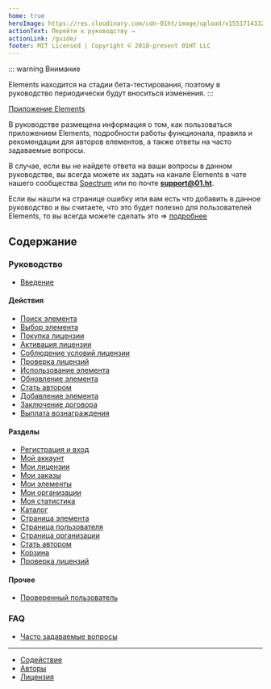 ```yaml
---
home: true
heroImage: https://res.cloudinary.com/cdn-01ht/image/upload/v1551714332/apps/elements-docs/elements-docs-logo.svg
actionText: Перейти к руководству →
actionLink: /guide/
footer: MIT Licensed | Copyright © 2018-present 01HT LLC
---
```


::: warning Внимание

Elements находится на стадии бета-тестирования, поэтому в руководство периодически будут вноситься изменения.
:::

[Приложение Elements](http://elements.01.ht)

В руководстве размещена информация о том, как пользоваться приложением Elements, подробности работы функционала, правила и рекомендации для авторов елементов, а также ответы на часто задаваемые вопросы.

В случае, если вы не найдете ответа на ваши вопросы в данном руководстве, вы всегда можете их задать на канале Elements в чате нашего сообщества [Spectrum](https://spectrum.chat/01ht/elements/) или по почте **support@01.ht**.

Если вы нашли на странице ошибку или вам есть что добавить в данное руководство и вы считаете, что это будет полезно для пользователей Elements, то вы всегда можете сделать это => [подробнее](https://github.com/01HT/docs-elements-01-ht/blob/master/CONTRIBUTING.md)

## Содержание

### Руководство

* [Введение](/guide/)

#### Действия

* [Поиск элемента](/guide/element-search/)
* [Выбор элемента](/guide/element-choice/)
* [Покупка лицензии](/guide/license-purchase/)
* [Активация лицензии](/guide/license-activation/)
* [Соблюдение условий лицензии](/guide/license-compliance/)
* [Проверка лицензий](/guide/license-check/)
* [Использование элемента](/guide/element-using/)
* [Обновление элемента](/guide/element-update/)
* [Стать автором](/guide/become-an-author/)
* [Добавление элемента](/guide/element-add/)
* [Заключение договора](/guide/conclusion-contract/)
* [Выплата вознаграждения](/guide/payout/)

#### Разделы

* [Регистрация и вход](/guide/sign-in/)
* [Мой аккаунт](/guide/account/)
* [Мои лицензии](/guide/my-licenses/)
* [Мои заказы](/guide/my-orders/)
* [Мои элементы](/guide/my-elements/)
* [Мои организации](/guide/my-organizations/)
* [Моя статистика](/guide/my-statistics/)
* [Каталог](/guide/catalog/)
* [Страница элемента](/guide/element/)
* [Страница пользователя](/guide/user/)
* [Страница организации](/guide/organization/)
* [Стать автором](/guide/become-an-author-page/)
* [Корзина](/guide/cart/)
* [Проверка лицензий](/guide/license-checker-page/)

#### Прочее

* [Проверенный пользователь](/guide/verified-user/)

### FAQ

* [Часто задаваемые вопросы](/faq/)

***

* [Содействие](https://github.com/01HT/docs-elements-01-ht/blob/master/CONTRIBUTING.md)
* [Авторы](https://github.com/01HT/docs-elements-01-ht/blob/master/CONTRIBUTORS.md)
* [Лицензия](https://github.com/01HT/docs-elements-01-ht/blob/master/LICENSE)